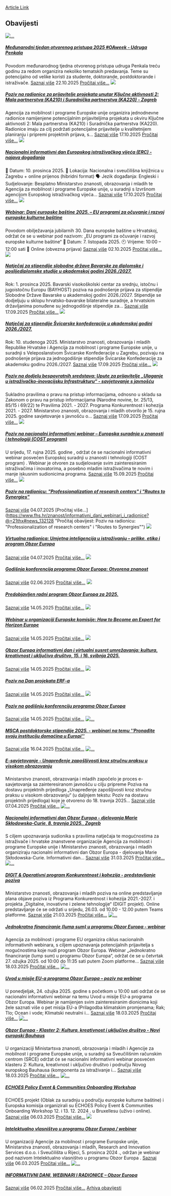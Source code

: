 [Article Link](https://www.fhs.hr/znanost/informativni_dani_webinari_i_radionice)

## Obavijesti
[ ![...](https://www.fhs.hr/_news/icons/41712db55e73df0cdad5e15bd8e96ec08342_icon.png) ](https://www.fhs.hr/znanost/informativni_dani_webinari_i_radionice?@=21uag#news_132128)
#####  [Međunarodni tjedan otvorenog pristupa 2025 #OAweek - Udruga Penkala](https://www.fhs.hr/znanost/informativni_dani_webinari_i_radionice?@=21uag#news_132128)
Povodom međunarodnog tjedna otvorenog pristupa udruga Penkala treću godinu za redom organizira nekoliko tematskih predavanja. Teme su potencijalno od velike koristi za studente, doktorande, postdoktorande i istraživače. 
[Saznaj više](https://www.fhs.hr/znanost/informativni_dani_webinari_i_radionice?@=21uag#news_132128)
22.10.2025
[Pročitaj više...](https://www.fhs.hr/znanost/informativni_dani_webinari_i_radionice?@=21uag#news_132128 "Pročitaj obavijest: Međunarodni tjedan otvorenog pristupa 2025 #OAweek - Udruga Penkala")
[ ![](https://www.fhs.hr/_pub/themes_static/hrstud2024/default/img/default_news.jpg) ](https://www.fhs.hr/znanost/informativni_dani_webinari_i_radionice?@=21u8w#news_132128)
#####  [Poziv na radionice za prijavitelje projekata unutar Ključne aktivnosti 2: Mala partnerstva (KA210) i Suradnička partnerstva (KA220) - Zagreb](https://www.fhs.hr/znanost/informativni_dani_webinari_i_radionice?@=21u8w#news_132128)
Agencija za mobilnost i programe Europske unije organizira jednodnevne radionice namijenjene potencijalnim prijaviteljima projekata u okviru Ključne aktivnosti 2: Mala partnerstva (KA210) i Suradnička partnerstva (KA220). Radionice imaju za cilj podržati potencijalne prijavitelje u kvalitetnijem planiranju i pripremi projektnih prijava, s... 
[Saznaj više](https://www.fhs.hr/znanost/informativni_dani_webinari_i_radionice?@=21u8w#news_132128)
17.10.2025
[Pročitaj više...](https://www.fhs.hr/znanost/informativni_dani_webinari_i_radionice?@=21u8w#news_132128 "Pročitaj obavijest: Poziv na radionice za prijavitelje projekata unutar Ključne aktivnosti 2: Mala partnerstva \(KA210\) i Suradnička partnerstva \(KA220\) - Zagreb")
[ ![](https://www.fhs.hr/_pub/themes_static/hrstud2024/default/img/default_news.jpg) ](https://www.fhs.hr/znanost/informativni_dani_webinari_i_radionice?@=21u8u#news_132128)
#####  [Nacionalni informativni dan Europskog istraživačkog vijeća (ERC) - najava događanja](https://www.fhs.hr/znanost/informativni_dani_webinari_i_radionice?@=21u8u#news_132128)
📅 Datum: 10. prosinca 2025. 📍 Lokacija: Nacionalna i sveučilišna knjižnica u Zagrebu + online prijenos (hibridni format) 🗣️ Jezik događanja: Engleski ℹ️ Sudjelovanje: Besplatno Ministarstvo znanosti, obrazovanja i mladih te Agencija za mobilnost i programe Europske unije, u suradnji s Izvršnom agencijom Europskog istraživačkog vijeća... 
[Saznaj više](https://www.fhs.hr/znanost/informativni_dani_webinari_i_radionice?@=21u8u#news_132128)
17.10.2025
[Pročitaj više...](https://www.fhs.hr/znanost/informativni_dani_webinari_i_radionice?@=21u8u#news_132128 "Pročitaj obavijest: Nacionalni informativni dan Europskog istraživačkog vijeća \(ERC\) - najava događanja")
[ ![](https://www.fhs.hr/_pub/themes_static/hrstud2024/default/img/default_news.jpg) ](https://www.fhs.hr/znanost/informativni_dani_webinari_i_radionice?@=21u1u#news_132128)
#####  [Webinar: Dani europske baštine 2025. – EU programi za očuvanje i razvoj europske kulturne baštine](https://www.fhs.hr/znanost/informativni_dani_webinari_i_radionice?@=21u1u#news_132128)
Povodom obilježavanja jubilarnih 30. Dana europske baštine u Hrvatskoj, održat će se u webinar pod nazivom: „EU programi za očuvanje i razvoj europske kulturne baštine“ 📅 Datum: 7. listopada 2025. 🕙 Vrijeme: 10:00 – 12:00 sati 📍 Online (obvezna prijava) 
[Saznaj više](https://www.fhs.hr/znanost/informativni_dani_webinari_i_radionice?@=21u1u#news_132128)
02.10.2025
[Pročitaj više...](https://www.fhs.hr/znanost/informativni_dani_webinari_i_radionice?@=21u1u#news_132128 "Pročitaj obavijest: Webinar: Dani europske baštine 2025. – EU programi za očuvanje i razvoj europske kulturne baštine")
[ ![](https://www.fhs.hr/_pub/themes_static/hrstud2024/default/img/default_news.jpg) ](https://www.fhs.hr/znanost/informativni_dani_webinari_i_radionice?@=21tw5#news_132128)
#####  [Natječaj za stipendije slobodne države Bavarske za diplomske i poslijediplomske studije u akademskoj godini 2026./2027.](https://www.fhs.hr/znanost/informativni_dani_webinari_i_radionice?@=21tw5#news_132128)
Rok: 1. prosinca 2025. Bavarski visokoškolski centar za srednju, istočnu i jugoistočnu Europu (BAYHOST) poziva na podnošenje prijava za stipendije Slobodne Države Bavarske u akademskoj godini 2026./2027. Stipendije se dodjeljuju u sklopu hrvatsko-bavarske bilateralne suradnje, a hrvatskim državljanima ponuđene su jednogodišnje stipendije za... 
[Saznaj više](https://www.fhs.hr/znanost/informativni_dani_webinari_i_radionice?@=21tw5#news_132128)
17.09.2025
[Pročitaj više...](https://www.fhs.hr/znanost/informativni_dani_webinari_i_radionice?@=21tw5#news_132128 "Pročitaj obavijest: Natječaj za stipendije slobodne države Bavarske za diplomske i poslijediplomske studije u akademskoj godini 2026./2027.")
[ ![](https://www.fhs.hr/_pub/themes_static/hrstud2024/default/img/default_news.jpg) ](https://www.fhs.hr/znanost/informativni_dani_webinari_i_radionice?@=21tw3#news_132128)
#####  [Natječaj za stipendije Švicarske konfederacije u akademskoj godini 2026./2027.](https://www.fhs.hr/znanost/informativni_dani_webinari_i_radionice?@=21tw3#news_132128)
Rok: 10. studenoga 2025. Ministarstvo znanosti, obrazovanja i mladih Republike Hrvatske i Agencija za mobilnost i programe Europske unije, u suradnji s Veleposlanstvom Švicarske Konfederacije u Zagrebu, pozivaju na podnošenje prijava za jednogodišnje stipendije Švicarske Konfederacije za akademsku godinu 2026./2027. 
[Saznaj više](https://www.fhs.hr/znanost/informativni_dani_webinari_i_radionice?@=21tw3#news_132128)
17.09.2025
[Pročitaj više...](https://www.fhs.hr/znanost/informativni_dani_webinari_i_radionice?@=21tw3#news_132128 "Pročitaj obavijest: Natječaj za stipendije Švicarske konfederacije u akademskoj godini 2026./2027.")
[ ![](https://www.fhs.hr/_pub/themes_static/hrstud2024/default/img/default_news.jpg) ](https://www.fhs.hr/znanost/informativni_dani_webinari_i_radionice?@=21tw1#news_132128)
#####  [Poziv na dodjelu bespovratnih sredstava: Upute za prijavitelje „Ulaganje u istraživačko-inovacijsku Infrastrukturu“ - savjetovanje s javnošću](https://www.fhs.hr/znanost/informativni_dani_webinari_i_radionice?@=21tw1#news_132128)
Sukladno pravilima o pravu na pristup informacijama, odnosno u skladu sa Zakonom o pravu na pristup informacijama (Narodne novine, br. 25/13, 85/15 i 69/22) te Pravilima 2021. - 2027. Programa Konkurentnost i kohezija 2021. - 2027. Ministarstvo znanosti, obrazovanja i mladih otvorilo je 15. rujna 2025. godine savjetovanje s javnošću o... 
[Saznaj više](https://www.fhs.hr/znanost/informativni_dani_webinari_i_radionice?@=21tw1#news_132128)
17.09.2025
[Pročitaj više...](https://www.fhs.hr/znanost/informativni_dani_webinari_i_radionice?@=21tw1#news_132128 "Pročitaj obavijest: Poziv na dodjelu bespovratnih sredstava: Upute za prijavitelje „Ulaganje u istraživačko-inovacijsku Infrastrukturu“ - savjetovanje s javnošću")
[ ![](https://www.fhs.hr/_pub/themes_static/hrstud2024/default/img/default_news.jpg) ](https://www.fhs.hr/znanost/informativni_dani_webinari_i_radionice?@=21tsx#news_132128)
#####  [Poziv na nacionalni informativni webinar – Europska suradnja u znanosti i tehnologiji (COST program)](https://www.fhs.hr/znanost/informativni_dani_webinari_i_radionice?@=21tsx#news_132128)
U srijedu, 17. rujna 2025. godine , održat će se nacionalni informativni webinar posvećen Europskoj suradnji u znanosti i tehnologiji (COST program) . Webinar je otvoren za sudjelovanje svim zainteresiranim istraživačima i inovatorima, a posebno mladim istraživačima te novim i manje iskusnim sudionicima programa. 
[Saznaj više](https://www.fhs.hr/znanost/informativni_dani_webinari_i_radionice?@=21tsx#news_132128)
15.09.2025
[Pročitaj više...](https://www.fhs.hr/znanost/informativni_dani_webinari_i_radionice?@=21tsx#news_132128 "Pročitaj obavijest: Poziv na nacionalni informativni webinar – Europska suradnja u znanosti i tehnologiji \(COST program\)")
[ ![](https://www.fhs.hr/_pub/themes_static/hrstud2024/default/img/default_news.jpg) ](https://www.fhs.hr/znanost/informativni_dani_webinari_i_radionice?@=21thx#news_132128)
#####  [Poziv na radionicu: "Professionalization of research centers" i "Routes to Synergies"](https://www.fhs.hr/znanost/informativni_dani_webinari_i_radionice?@=21thx#news_132128)
[Saznaj više](https://www.fhs.hr/znanost/informativni_dani_webinari_i_radionice?@=21thx#news_132128)
04.07.2025
[Pročitaj više...](https://www.fhs.hr/znanost/informativni_dani_webinari_i_radionice?@=21thx#news_132128 "Pročitaj obavijest: Poziv na radionicu: "Professionalization of research centers" i "Routes to Synergies"")
[ ![](https://www.fhs.hr/_pub/themes_static/hrstud2024/default/img/default_news.jpg) ](https://www.fhs.hr/znanost/informativni_dani_webinari_i_radionice?@=21thv#news_132128)
#####  [Virtualna radionica: Umjetna inteligencija u istraživanju – prilike, etika i program Obzor Europa](https://www.fhs.hr/znanost/informativni_dani_webinari_i_radionice?@=21thv#news_132128)
[Saznaj više](https://www.fhs.hr/znanost/informativni_dani_webinari_i_radionice?@=21thv#news_132128)
04.07.2025
[Pročitaj više...](https://www.fhs.hr/znanost/informativni_dani_webinari_i_radionice?@=21thv#news_132128 "Pročitaj obavijest: Virtualna radionica: Umjetna inteligencija u istraživanju – prilike, etika i program Obzor Europa")
[ ![](https://www.fhs.hr/_pub/themes_static/hrstud2024/default/img/default_news.jpg) ](https://www.fhs.hr/znanost/informativni_dani_webinari_i_radionice?@=21taf#news_132128)
#####  [Godišnja konferencija programa Obzor Europa: Otvorena znanost](https://www.fhs.hr/znanost/informativni_dani_webinari_i_radionice?@=21taf#news_132128)
[Saznaj više](https://www.fhs.hr/znanost/informativni_dani_webinari_i_radionice?@=21taf#news_132128)
02.06.2025
[Pročitaj više...](https://www.fhs.hr/znanost/informativni_dani_webinari_i_radionice?@=21taf#news_132128 "Pročitaj obavijest: Godišnja konferencija programa Obzor Europa: Otvorena znanost")
[ ![](https://www.fhs.hr/_pub/themes_static/hrstud2024/default/img/default_news.jpg) ](https://www.fhs.hr/znanost/informativni_dani_webinari_i_radionice?@=21t4t#news_132128)
#####  [Predobjavljen radni program Obzor Europa za 2025.](https://www.fhs.hr/znanost/informativni_dani_webinari_i_radionice?@=21t4t#news_132128)
[Saznaj više](https://www.fhs.hr/znanost/informativni_dani_webinari_i_radionice?@=21t4t#news_132128)
14.05.2025
[Pročitaj više...](https://www.fhs.hr/znanost/informativni_dani_webinari_i_radionice?@=21t4t#news_132128 "Pročitaj obavijest: Predobjavljen radni program Obzor Europa za 2025.")
[ ![](https://www.fhs.hr/_pub/themes_static/hrstud2024/default/img/default_news.jpg) ](https://www.fhs.hr/znanost/informativni_dani_webinari_i_radionice?@=21t4r#news_132128)
#####  [Webinar u organizaciji Europske komisije: How to Become an Expert for Horizon Europe](https://www.fhs.hr/znanost/informativni_dani_webinari_i_radionice?@=21t4r#news_132128)
[Saznaj više](https://www.fhs.hr/znanost/informativni_dani_webinari_i_radionice?@=21t4r#news_132128)
14.05.2025
[Pročitaj više...](https://www.fhs.hr/znanost/informativni_dani_webinari_i_radionice?@=21t4r#news_132128 "Pročitaj obavijest: Webinar u organizaciji Europske komisije: How to Become an Expert for Horizon Europe")
[ ![](https://www.fhs.hr/_pub/themes_static/hrstud2024/default/img/default_news.jpg) ](https://www.fhs.hr/znanost/informativni_dani_webinari_i_radionice?@=21t4p#news_132128)
#####  [Obzor Europa informativni dan i virtualni susret umrežavanja: kultura, kreativnost i uključivo društvo, 15. i 16. svibnja 2025.](https://www.fhs.hr/znanost/informativni_dani_webinari_i_radionice?@=21t4p#news_132128)
[Saznaj više](https://www.fhs.hr/znanost/informativni_dani_webinari_i_radionice?@=21t4p#news_132128)
14.05.2025
[Pročitaj više...](https://www.fhs.hr/znanost/informativni_dani_webinari_i_radionice?@=21t4p#news_132128 "Pročitaj obavijest: Obzor Europa informativni dan i virtualni susret umrežavanja: kultura, kreativnost i uključivo društvo, 15. i 16. svibnja 2025.")
[ ![](https://www.fhs.hr/_pub/themes_static/hrstud2024/default/img/default_news.jpg) ](https://www.fhs.hr/znanost/informativni_dani_webinari_i_radionice?@=21t4n#news_132128)
#####  [Poziv na Dan projekata ERF-a](https://www.fhs.hr/znanost/informativni_dani_webinari_i_radionice?@=21t4n#news_132128)
[Saznaj više](https://www.fhs.hr/znanost/informativni_dani_webinari_i_radionice?@=21t4n#news_132128)
14.05.2025
[Pročitaj više...](https://www.fhs.hr/znanost/informativni_dani_webinari_i_radionice?@=21t4n#news_132128 "Pročitaj obavijest: Poziv na Dan projekata ERF-a")
[ ![](https://www.fhs.hr/_pub/themes_static/hrstud2024/default/img/default_news.jpg) ](https://www.fhs.hr/znanost/informativni_dani_webinari_i_radionice?@=21t4l#news_132128)
#####  [Poziv na godišnju konferenciju programa Obzor Europa](https://www.fhs.hr/znanost/informativni_dani_webinari_i_radionice?@=21t4l#news_132128)
[Saznaj više](https://www.fhs.hr/znanost/informativni_dani_webinari_i_radionice?@=21t4l#news_132128)
14.05.2025
[Pročitaj više...](https://www.fhs.hr/znanost/informativni_dani_webinari_i_radionice?@=21t4l#news_132128 "Pročitaj obavijest: Poziv na godišnju konferenciju programa Obzor Europa")
[ ![...](https://www.fhs.hr/_news/icons/f97d8330e6ca1cae6161ae0255d154c49054_icon.jpg) ](https://www.fhs.hr/znanost/informativni_dani_webinari_i_radionice?@=21syd#news_132128)
#####  [MSCA postdoktorske stipendije 2025. - webinari na temu ''Pronađite svoju instituciju domaćina u Europi''](https://www.fhs.hr/znanost/informativni_dani_webinari_i_radionice?@=21syd#news_132128)
[Saznaj više](https://www.fhs.hr/znanost/informativni_dani_webinari_i_radionice?@=21syd#news_132128)
16.04.2025
[Pročitaj više...](https://www.fhs.hr/znanost/informativni_dani_webinari_i_radionice?@=21syd#news_132128 "Pročitaj obavijest: MSCA postdoktorske stipendije 2025. - webinari na temu ''Pronađite svoju instituciju domaćina u Europi''")
[ ![...](https://www.fhs.hr/_news/icons/2b632336d0157c77106f9c60a760705a8925_icon.jpg) ](https://www.fhs.hr/znanost/informativni_dani_webinari_i_radionice?@=21svy#news_132128)
#####  [E-savjetovanje - Unapređenje zapošljivosti kroz stručnu praksu u visokom obrazovanju](https://www.fhs.hr/znanost/informativni_dani_webinari_i_radionice?@=21svy#news_132128)
Ministarstvo znanosti, obrazovanja i mladih započelo je proces e-savjetovanja sa zainteresiranom javnošću u cilju pripreme Poziva na dostavu projektnih prijedloga „Unapređenje zapošljivosti kroz stručnu praksu u visokom obrazovanju“ (u daljnjem tekstu: Poziv na dostavu projektnih prijedloga) koje je otvoreno do 18. travnja 2025... 
[Saznaj više](https://www.fhs.hr/znanost/informativni_dani_webinari_i_radionice?@=21svy#news_132128)
07.04.2025
[Pročitaj više...](https://www.fhs.hr/znanost/informativni_dani_webinari_i_radionice?@=21svy#news_132128 "Pročitaj obavijest: E-savjetovanje - Unapređenje zapošljivosti kroz stručnu praksu u visokom obrazovanju")
[ ![...](https://www.fhs.hr/_news/icons/5a55356c662e791f33d013a44292a3532469_icon.jpg) ](https://www.fhs.hr/znanost/informativni_dani_webinari_i_radionice?@=21su7#news_132128)
#####  [Nacionalni informativni dan Obzor Europa - djelovanja Marie Skłodowska-Curie, 8. travnja 2025., Zagreb](https://www.fhs.hr/znanost/informativni_dani_webinari_i_radionice?@=21su7#news_132128)
S ciljem upoznavanja sudionika s pravilima natječaja te mogućnostima za istraživače i hrvatske znanstvene organizacije Agencija za mobilnost i programe Europske unije i Ministarstvo znanosti, obrazovanja i mladih organiziraju nacionalni informativni dan Obzor Europa - djelovanja Marie Skłodowska-Curie. Informativni dan... 
[Saznaj više](https://www.fhs.hr/znanost/informativni_dani_webinari_i_radionice?@=21su7#news_132128)
31.03.2025
[Pročitaj više...](https://www.fhs.hr/znanost/informativni_dani_webinari_i_radionice?@=21su7#news_132128 "Pročitaj obavijest: Nacionalni informativni dan Obzor Europa - djelovanja Marie Skłodowska-Curie,  8. travnja 2025., Zagreb")
[ ![...](https://www.fhs.hr/_news/icons/a677ee48fb4e2924722cee361fdc63237346_icon.jpg) ](https://www.fhs.hr/znanost/informativni_dani_webinari_i_radionice?@=21sqt#news_132128)
#####  [DIGIT & Operativni program Konkurentnost i kohezija - predstavljanje poziva](https://www.fhs.hr/znanost/informativni_dani_webinari_i_radionice?@=21sqt#news_132128)
Ministarstvo znanosti, obrazovanja i mladih poziva na online predstavljanje plana objave poziva iz Programa Konkurentnost i kohezija 2021.-2027. i projekta „Digitalne, inovativne i zelene tehnologije“ (DIGIT projekt). Online predstavljanje će se održati u srijedu, 26.03. od 10.00 - 12.00 putem Teams platforme. 
[Saznaj više](https://www.fhs.hr/znanost/informativni_dani_webinari_i_radionice?@=21sqt#news_132128)
21.03.2025
[Pročitaj više...](https://www.fhs.hr/znanost/informativni_dani_webinari_i_radionice?@=21sqt#news_132128 "Pročitaj obavijest: DIGIT & Operativni program Konkurentnost i kohezija - predstavljanje poziva")
[ ![...](https://www.fhs.hr/_news/icons/90046311a364a598cd47af280e984e025381_icon.jpg) ](https://www.fhs.hr/znanost/informativni_dani_webinari_i_radionice?@=21sq4#news_132128)
#####  [Jednokratno financiranje (lump sum) u programu Obzor Europa - webinar](https://www.fhs.hr/znanost/informativni_dani_webinari_i_radionice?@=21sq4#news_132128)
Agencija za mobilnost i programe EU organizira ciklus nacionalnih informativnih webinara, s ciljem upoznavanja potencijalnih prijavitelja s mogućnostima koje nudi program Obzor Europa. Webinar „Jednokratno financiranje (lump sum) u programu Obzor Europa“, održat će se u četvrtak 27. ožujka 2025. od 10:00 do 11:35 sati putem Zoom platforme... 
[Saznaj više](https://www.fhs.hr/znanost/informativni_dani_webinari_i_radionice?@=21sq4#news_132128)
18.03.2025
[Pročitaj više...](https://www.fhs.hr/znanost/informativni_dani_webinari_i_radionice?@=21sq4#news_132128 "Pročitaj obavijest: Jednokratno financiranje \(lump sum\) u programu Obzor Europa - webinar")
[ ![...](https://www.fhs.hr/_news/icons/396fa9c956c3db74cdecb90679a28c034891_icon.jpg) ](https://www.fhs.hr/znanost/informativni_dani_webinari_i_radionice?@=21sq2#news_132128)
#####  [Uvod u misije EU-a programa Obzor Europa – poziv na webinar](https://www.fhs.hr/znanost/informativni_dani_webinari_i_radionice?@=21sq2#news_132128)
U ponedjeljak, 24. ožujka 2025. godine s početkom u 10:00 sati održat će se nacionalni informativni webinar na temu Uvod u misije EU-a programa Obzor Europa. Webinar je namijenjen svim zainteresiranim dionicima koji žele saznati više o pet misija EU-a (Prilagodba klimatskim promjenama; Rak; Tlo; Ocean i vode; Klimatski neutralni i... 
[Saznaj više](https://www.fhs.hr/znanost/informativni_dani_webinari_i_radionice?@=21sq2#news_132128)
18.03.2025
[Pročitaj više...](https://www.fhs.hr/znanost/informativni_dani_webinari_i_radionice?@=21sq2#news_132128 "Pročitaj obavijest: Uvod u misije EU-a programa Obzor Europa – poziv na webinar")
[ ![...](https://www.fhs.hr/_news/icons/eff0fd9e603291bb3206b620b430b0084205_icon.jpg) ](https://www.fhs.hr/znanost/informativni_dani_webinari_i_radionice?@=21sq0#news_132128)
#####  [Obzor Europa - Klaster 2: Kultura, kreativnost i uključivo društvo - Novi europski Bauhaus](https://www.fhs.hr/znanost/informativni_dani_webinari_i_radionice?@=21sq0#news_132128)
U organizaciji Ministartsva znanosti, obrazovanja i mladih i Agencije za mobilnost i programe Europske unije, u suradnji sa Sveučilišnim računskim centrom (SRCE) održat će se nacionalni informativni webinar posvećen klasteru 2: Kultura, kreativnost i uključivo društvo i području Novog europskog Bauhausa (komponenta za istraživanje i... 
[Saznaj više](https://www.fhs.hr/znanost/informativni_dani_webinari_i_radionice?@=21sq0#news_132128)
18.03.2025
[Pročitaj više...](https://www.fhs.hr/znanost/informativni_dani_webinari_i_radionice?@=21sq0#news_132128 "Pročitaj obavijest: Obzor Europa - Klaster 2: Kultura, kreativnost i uključivo društvo -  Novi europski Bauhaus")
[ ![...](https://www.fhs.hr/_news/icons/16f73c258f4cae8dd7efd002be7d48f63958_icon.png) ](https://www.fhs.hr/znanost/informativni_dani_webinari_i_radionice?@=21snc#news_132128)
#####  [ECHOES Policy Event & Communities Onboarding Workshop](https://www.fhs.hr/znanost/informativni_dani_webinari_i_radionice?@=21snc#news_132128)
ECHOES projekt (Oblak za suradnju u području europske kulturne baštine) i Europska komisija organizirali su ECHOES Policy Event & Communities Onboarding Workshop 12. i 13. 12. 2024 . u Bruxellesu (uživo i online). 
[Saznaj više](https://www.fhs.hr/znanost/informativni_dani_webinari_i_radionice?@=21snc#news_132128)
06.03.2025
[Pročitaj više...](https://www.fhs.hr/znanost/informativni_dani_webinari_i_radionice?@=21snc#news_132128 "Pročitaj obavijest: ECHOES Policy Event & Communities Onboarding Workshop")
[ ![](https://www.fhs.hr/_pub/themes_static/hrstud2024/default/img/default_news.jpg) ](https://www.fhs.hr/znanost/informativni_dani_webinari_i_radionice?@=21sna#news_132128)
#####  [Intelektualno vlasništvo u programu Obzor Europa / webinar](https://www.fhs.hr/znanost/informativni_dani_webinari_i_radionice?@=21sna#news_132128)
U organizaciji Agencije za mobilnost i programe Europske unije, Ministarstva znanosti, obrazovanja i mladih, Research and Innovation Services d.o.o. i Sveučilišta u Rijeci, 5. prosinca 2024 ., održan je webinar pod nazivom Intelektualno vlasništvo u programu Obzor Europa . 
[Saznaj više](https://www.fhs.hr/znanost/informativni_dani_webinari_i_radionice?@=21sna#news_132128)
06.03.2025
[Pročitaj više...](https://www.fhs.hr/znanost/informativni_dani_webinari_i_radionice?@=21sna#news_132128 "Pročitaj obavijest: Intelektualno vlasništvo u programu Obzor Europa / webinar")
[ ![...](https://www.fhs.hr/_news/icons/68aadbf1abc9dbbab54699de1cd88cc54519_icon.jpg) ](https://www.fhs.hr/znanost/informativni_dani_webinari_i_radionice?@=21sg0#news_132128)
#####  [INFORMATIVNI DANI, WEBINARI I RADIONICE – Obzor Europa](https://www.fhs.hr/znanost/informativni_dani_webinari_i_radionice?@=21sg0#news_132128)
[Saznaj više](https://www.fhs.hr/znanost/informativni_dani_webinari_i_radionice?@=21sg0#news_132128)
06.02.2025
[Pročitaj više...](https://www.fhs.hr/znanost/informativni_dani_webinari_i_radionice?@=21sg0#news_132128 "Pročitaj obavijest: INFORMATIVNI DANI, WEBINARI I RADIONICE – Obzor Europa")
[Arhiva obavijesti](https://www.fhs.hr/znanost/informativni_dani_webinari_i_radionice?@=21sfy#news_132128 "Arhiva obavijesti")
